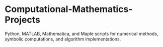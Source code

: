 # Computational-Mathematics-Projects
Python, MATLAB, Mathematica, and Maple scripts for numerical methods, symbolic computations, and algorithm implementations.
